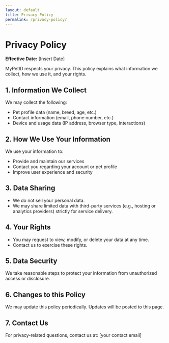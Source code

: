 ```yaml
---
layout: default
title: Privacy Policy
permalink: /privacy-policy/
---
```


# Privacy Policy

**Effective Date:** [Insert Date]

MyPetID respects your privacy. This policy explains what information we collect, how we use it, and your rights.

## 1. Information We Collect
We may collect the following:
- Pet profile data (name, breed, age, etc.)
- Contact information (email, phone number, etc.)
- Device and usage data (IP address, browser type, interactions)

## 2. How We Use Your Information
We use your information to:
- Provide and maintain our services
- Contact you regarding your account or pet profile
- Improve user experience and security

## 3. Data Sharing
- We do not sell your personal data.
- We may share limited data with third-party services (e.g., hosting or analytics providers) strictly for service delivery.

## 4. Your Rights
- You may request to view, modify, or delete your data at any time.
- Contact us to exercise these rights.

## 5. Data Security
We take reasonable steps to protect your information from unauthorized access or disclosure.

## 6. Changes to this Policy
We may update this policy periodically. Updates will be posted to this page.

## 7. Contact Us
For privacy-related questions, contact us at: [your contact email]
